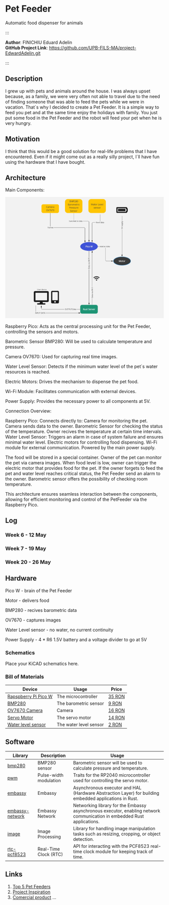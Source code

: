 # Pet Feeder

Automatic food dispenser for animals

:::

**Author**: FINICHIU Eduard Adelin \
**GitHub Project Link**: https://github.com/UPB-FILS-MA/project-EdwardAdelin.git

:::

## Description

I grew up with pets and animals around the house.
I was always upset because, as a family, we were very often not able to travel due to the need of finding someone that was able to feed the pets while we were in vacation.
That`s why I decided to create a Pet Feeder. It is a simple way to feed you pet and at the same time enjoy the holidays with family.
You just put some food in the Pet Feeder and the robot will feed your pet when he is very hungry.

## Motivation

I think that this would be a good solution for real-life problems that I have encountered. Even if it might come out as a really silly project, I`ll have fun using the hardware that I have bought.

## Architecture

Main Components:

![diagram](diagram.jpg)

Raspberry Pico: Acts as the central processing unit for the Pet Feeder, controlling the sensors and motors.

Barometric Sensor BMP280: Will be used to calculate temperature and pressure.

Camera OV7670: Used for capturing real time images.

Water Level Sensor: Detects if the minimum water level of the pet`s water resources is reached.

Electric Motors: Drives the mechanism to dispense the pet food.

Wi-Fi Module: Facilitates communication with external devices.

Power Supply: Provides the necessary power to all components at 5V.

Connection Overview:

Raspberry Pico:
Connects directly to:
Camera for monitoring the pet. Camera sends data to the owner.
Barometric Sensor for checking the status of the temperature. Owner recives the temperature at certain time intervals.
Water Level Sensor: Triggers an alarm in case of system failure and ensures minimal water level.
Electric motors for controlling food dispensing.
Wi-Fi module for external communication.
Powered by the main power supply.

The food will be stored in a special container. Owner of the pet can monitor the pet via camera images. When food level is low, owner can trigger the electric motor that provides food for the pet.
If the owner forgets to feed the pet and water level reaches critical status, the Pet Feeder send an alarm to the owner.
Barometric sensor offers the possibility of checking room temperature.

This architecture ensures seamless interaction between the components, allowing for efficient monitoring and control of the PetFeeder via the Raspberry Pico.

## Log

### Week 6 - 12 May

### Week 7 - 19 May

### Week 20 - 26 May

## Hardware

Pico W - brain of the Pet Feeder 

Motor - delivers food

BMP280 - recives barometric data

OV7670 - captures images

Water Level sensor - no water, no current continuity

Power Supply - 4 * R6 1.5V battery and a voltage divider to go at 5V

### Schematics

Place your KiCAD schematics here.

### Bill of Materials

| Device | Usage | Price |
|---|---|---|
| [Rapspberry Pi Pico W](https://www.raspberrypi.com/documentation/microcontrollers/raspberry-pi-pico.html) | The microcontroller | [35 RON](https://www.optimusdigital.ro/en/raspberry-pi-boards/12394-raspberry-pi-pico-w.html) |
| [BMP280](https://cdn-shop.adafruit.com/datasheets/BST-BMP280-DS001-11.pdf) | The barometric sensor | [9 RON](https://www.optimusdigital.ro/en/pressure-sensors/1666-modul-senzor-de-presiune-barometric-bmp280.html) |
| [OV7670 Camera](https://web.mit.edu/6.111/www/f2016/tools/OV7670_2006.pdf) | Camera | [16 RON](https://www.optimusdigital.ro/en/optical-sensors/624-modul-camera-ov7670.html) |
| [Servo Motor](http://www.ee.ic.ac.uk/pcheung/teaching/DE1_EE/stores/sg90_datasheet.pdf) | The servo motor | [14 RON](https://www.optimusdigital.ro/en/servomotors/26-sg90-micro-servo-motor.html?search_query=servo+motor&results=196) |
| [Water level sensor](https://circuitdigest.com/microcontroller-projects/interfacing-water-level-sensor-with-arduino) | The water level sensor | [2 RON](https://www.optimusdigital.ro/en/others/272-senzor-de-nivel-al-apei.html) |

## Software

| Library | Description | Usage |
|---|---|---|
| [bmp280](https://crates.io/crates/bmp280) | BMP280 sensor | Barometric sensor will be used to calculate pressure and temperature. |
| [pwm](https://docs.rs/pwm-pca9685/latest/pwm_pca9685/) | Pulse-width modulation | Traits for the RP2040 microcontroller used for controlling the servo motor. |
| [embassy](https://github.com/embassy-rs/embassy) | Embassy | Asynchronous executor and HAL (Hardware Abstraction Layer) for building embedded applications in Rust. |
| [embassy-network](https://github.com/embassy-rs/embassy-network) | Embassy Network | Networking library for the Embassy asynchronous executor, enabling network communication in embedded Rust applications. |
| [image](https://crates.io/crates/image) | Image Processing | Library for handling image manipulation tasks such as resizing, cropping, or object detection. |
| [rtc-pcf8523](https://crates.io/crates/rtc-pcf8523) | Real-Time Clock (RTC) | API for interacting with the PCF8523 real-time clock module for keeping track of time. |

## Links



1. [Top 5 Pet Feeders](https://www.youtube.com/watch?v=vKdQXICO-r0&ab_channel=MrFlashPick)
2. [Project Inspiration](https://www.youtube.com/watch?v=U7KqqlYaXgY&ab_channel=NicoleZhang)
3. [Comercial product](https://mi-home.ro/products/xiaomi-smart-pet-food-feeder)
   ...
